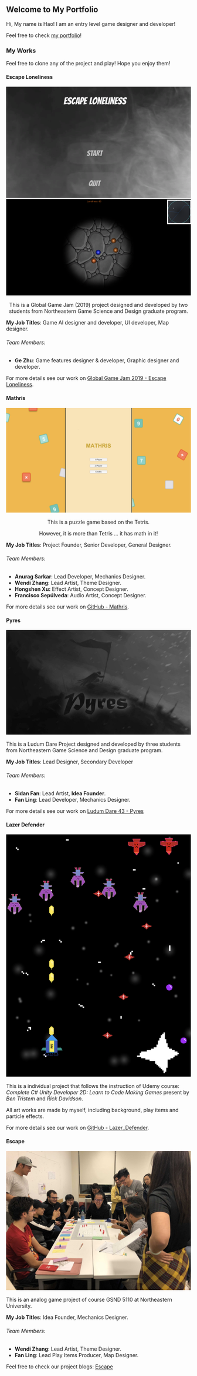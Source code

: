 ## Welcome to My Portfolio

Hi, My name is Hao! I am an entry level game designer and developer!

Feel free to check [my portfolio](https://www.linkedin.com/in/hao-tian-b405ba7a/)!

### My Works
Feel free to clone any of the project and play! Hope you enjoy them!

#### Escape Loneliness

![Escape Loneliness image](/images/el0.png)
![Escape Loneliness ss image](/images/el1.png)

<p align="center">
This is a Global Game Jam (2019) project designed and developed by two students from Northeastern Game Science and Design graduate program.
</p>

**My Job Titles**: Game AI designer and developer, UI developer, Map designer.
###### Team Members:
* **Ge Zhu**: Game features designer & developer, Graphic designer and developer.

For more details see our work on [Global Game Jam 2019 - Escape Loneliness](https://globalgamejam.org/2019/games/escape-loneliness).

#### Mathris

![Mathris image](/images/mathris.png)

<p align="center">
This is a puzzle game based on the Tetris.
</p>

<p align="center">
However, it is more than Tetris ... it has math in it!
</p>

**My Job Titles**: Project Founder, Senior Developer, General Designer.
###### Team Members:
* **Anurag Sarkar**: Lead Developer, Mechanics Designer.
* **Wendi Zhang**: Lead Artist, Theme Designer.
* **Hongshen Xu:** Effect Artist, Concept Designer.
* **Francisco Sepúlveda**: Audio Artist, Concept Designer.

For more details see our work on [GitHub - Mathris](https://github.com/riffsircar/Mathris).

#### Pyres

![Pyres image](/images/Pyres.jpeg)

This is a Ludum Dare Project designed and developed by three students from Northeastern Game Science and Design graduate program.

**My Job Titles**: Lead Designer, Secondary Developer
###### Team Members:
* **Sidan Fan**: Lead Artist, **Idea Founder**.
* **Fan Ling**: Lead Developer, Mechanics Designer.

For more details see our work on [Ludum Dare 43 - Pyres](https://ldjam.com/events/ludum-dare/43/pryes)

#### Lazer Defender

![Lazer Defender image](/images/Lazer_Defender.png)

This is a individual project that follows the instruction of Udemy course:  
*Complete C# Unity Developer 2D: Learn to Code Making Games* present by *Ben Tristem* and *Rick Davidson*.

All art works are made by myself, including background, play items and particle effects.

For more details see our work on [GitHub - Lazer_Defender](https://github.com/DamienTian/Lazer-Defender).

#### Escape

![Escape image](/images/escape.jpg)

This is an analog game project of course GSND 5110 at Northeastern University.

**My Job Titles**: Idea Founder, Mechanics Designer.
###### Team Members:
* **Wendi Zhang**: Lead Artist, Theme Designer.
* **Fan Ling**: Lead Play Items Producer, Map Designer.

Feel free to check our project blogs: [Escape](https://tianhao1.wixsite.com/gsnd5110project1)

<!--#### Block Breaker-->
<!---->
<!--![Block Breaker image](/images/Block_Breaker.png)-->
<!---->
<!--This is a individual project that follows the instruction of Udemy course:  -->
<!--*Complete C# Unity Developer 2D: Learn to Code Making Games* present by *Ben Tristem* and *Rick Davidson*.-->
<!---->
<!--For more details see our work on [GitHub - Block Breaker](https://github.com/riffsircar/Mathris).-->


